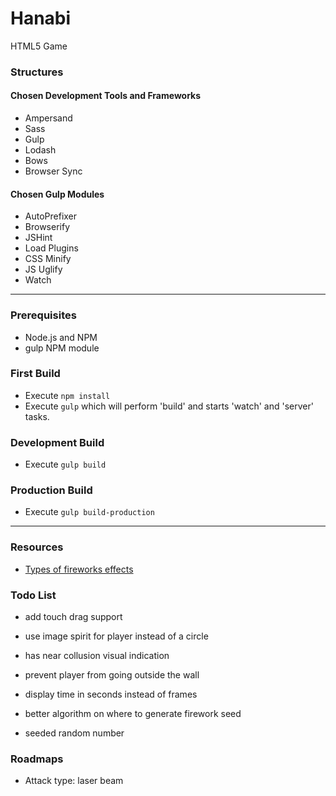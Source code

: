 
# Hanabi
HTML5 Game

### Structures

#### Chosen Development Tools and Frameworks
* Ampersand
* Sass
* Gulp
* Lodash
* Bows
* Browser Sync

#### Chosen Gulp Modules
* AutoPrefixer
* Browserify
* JSHint
* Load Plugins
* CSS Minify
* JS Uglify
* Watch

---

### Prerequisites
* Node.js and NPM
* gulp NPM module


### First Build
* Execute `npm install`
* Execute `gulp` which will perform 'build' and starts 'watch' and 'server' tasks.


### Development Build
* Execute `gulp build`

### Production Build
* Execute `gulp build-production`

---

### Resources
* [Types of fireworks effects](http://www.fireworks.com/fireworks-university/fireworks-glossary/)

### Todo List

* add touch drag support
* use image spirit for player instead of a circle
* has near collusion visual indication
* prevent player from going outside the wall

* display time in seconds instead of frames
* better algorithm on where to generate firework seed
* seeded random number

### Roadmaps
* Attack type: laser beam

